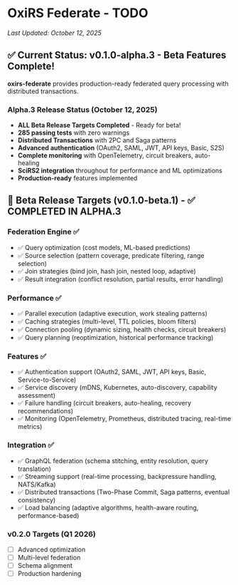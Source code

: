 # OxiRS Federate - TODO

*Last Updated: October 12, 2025*

## ✅ Current Status: v0.1.0-alpha.3 - Beta Features Complete!

**oxirs-federate** provides production-ready federated query processing with distributed transactions.

### Alpha.3 Release Status (October 12, 2025)
- **ALL Beta Release Targets Completed** - Ready for beta!
- **285 passing tests** with zero warnings
- **Distributed Transactions** with 2PC and Saga patterns
- **Advanced authentication** (OAuth2, SAML, JWT, API keys, Basic, S2S)
- **Complete monitoring** with OpenTelemetry, circuit breakers, auto-healing
- **SciRS2 integration** throughout for performance and ML optimizations
- **Production-ready** features implemented

## 🎯 Beta Release Targets (v0.1.0-beta.1) - ✅ COMPLETED IN ALPHA.3

### Federation Engine ✅
- ✅ Query optimization (cost models, ML-based predictions)
- ✅ Source selection (pattern coverage, predicate filtering, range selection)
- ✅ Join strategies (bind join, hash join, nested loop, adaptive)
- ✅ Result integration (conflict resolution, partial results, error handling)

### Performance ✅
- ✅ Parallel execution (adaptive execution, work stealing patterns)
- ✅ Caching strategies (multi-level, TTL policies, bloom filters)
- ✅ Connection pooling (dynamic sizing, health checks, circuit breakers)
- ✅ Query planning (reoptimization, historical performance tracking)

### Features ✅
- ✅ Authentication support (OAuth2, SAML, JWT, API keys, Basic, Service-to-Service)
- ✅ Service discovery (mDNS, Kubernetes, auto-discovery, capability assessment)
- ✅ Failure handling (circuit breakers, auto-healing, recovery recommendations)
- ✅ Monitoring (OpenTelemetry, Prometheus, distributed tracing, real-time metrics)

### Integration ✅
- ✅ GraphQL federation (schema stitching, entity resolution, query translation)
- ✅ Streaming support (real-time processing, backpressure handling, NATS/Kafka)
- ✅ Distributed transactions (Two-Phase Commit, Saga patterns, eventual consistency)
- ✅ Load balancing (adaptive algorithms, health-aware routing, performance-based)

### v0.2.0 Targets (Q1 2026)
- [ ] Advanced optimization
- [ ] Multi-level federation
- [ ] Schema alignment
- [ ] Production hardening